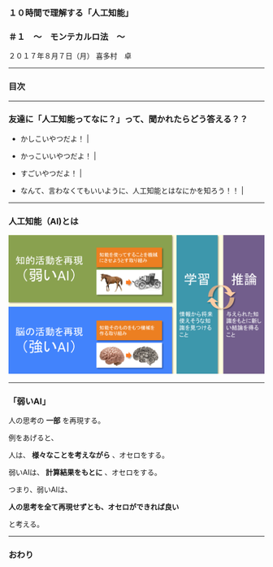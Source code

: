 ### １０時間で理解する「人工知能」
### ＃１　〜　モンテカルロ法　〜

２０１７年８月７日（月）
喜多村　卓


---

### 目次

---


### 友達に「人工知能ってなに？」って、聞かれたらどう答える？？

- かしこいやつだよ！ |
- かっこいいやつだよ！ |
- すごいやつだよ！ |

- なんて、言わなくてもいいように、人工知能とはなにかを知ろう！！ |

---


### 人工知能（AI)とは

![人工知能とは何？](image/what-ai.png)


---

### 「弱いAI」

人の思考の **一部** を再現する。

例をあげると、

人は、 **様々なことを考えながら** 、オセロをする。

弱いAIは、 **計算結果をもとに** 、オセロをする。

つまり、弱いAIは、

**人の思考を全て再現せずとも、オセロができれば良い**

 と考える。

---


### おわり
